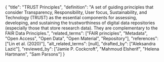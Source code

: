{
    "title": "TRUST Principles",
    "definition": "A set of guiding principles that consider Transparency, Responsibility, User focus, Sustainability, and Technology (TRUST) as the essential components for assessing, developing, and sustaining the trustworthiness of digital data repositories (especially those that store research data). They are complementary to the FAIR Data Principles.",
    "related_terms": ["FAIR principles", "Metadata", "Open Access", "Open Data", "Open Material", "Repository"],
    "references": ["Lin et al. (2020)"],
    "alt_related_terms": [null],
    "drafted_by": ["Aleksandra Lazić"],
    "reviewed_by": ["Jamie P. Cockcroft", "Mahmoud Elsherif", "Helena Hartmann", "Sam Parsons"]
  }
